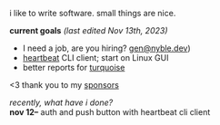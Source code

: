 i like to write software. small things are nice.

**current goals** *(last edited Nov 13th, 2023)*  
- I need a job, are you hiring? [gen@nyble.dev](mailto:gen@nyble.dev))
- [heartbeat][nyble-heartbeat] CLI client; start on Linux GUI
- better reports for [turquoise](https://turquoise.nyble.dev)

[sail]: https://github.com/mademast/sail
[nyble-heartbeat]: https://nyble.dev/heartbeat.html

<3 thank you to my [sponsors](https://github.com/sponsors/gennyble)

*recently, what have i done?*  
**nov 12–** auth and push button with heartbeat cli client